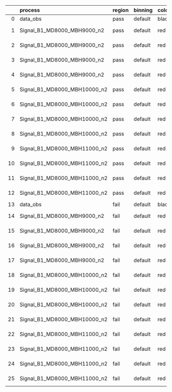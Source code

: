 |    | process                      | region   | binning   | color   | process_type   |   scale | variation   | source_filename                                                       | source_histname    | alias                        | title     |   combine_idx |     lnN |   shapes | syst_type   | direction   | variation_alias   |
|---:|:-----------------------------|:---------|:----------|:--------|:---------------|--------:|:------------|:----------------------------------------------------------------------|:-------------------|:-----------------------------|:----------|--------------:|--------:|---------:|:------------|:------------|:------------------|
|  0 | data_obs                     | pass     | default   | black   | DATA           |       1 | nominal     | ./histograms_for_2DAlphabet_v15//BH_Data.root                         | hpass              | Data                         | Data      |           nan | nan     |      nan | nan         | nan         | nan               |
|  1 | Signal_B1_MD8000_MBH9000_n2  | pass     | default   | red     | SIGNAL         |       1 | lumi        | ./histograms_for_2DAlphabet_v15//BH_Signal_B1_MD8000_MBH9000_n2.root  | hpass              | Signal_B1_MD8000_MBH9000_n2  | BH signal |           nan |   1.016 |      nan | lnN         | nan         | nan               |
|  2 | Signal_B1_MD8000_MBH9000_n2  | pass     | default   | red     | SIGNAL         |       1 | SVM         | ./histograms_for_2DAlphabet_v15//BH_Signal_B1_MD8000_MBH9000_n2.root  | hpass_SVMsyst_up   | Signal_B1_MD8000_MBH9000_n2  | BH signal |           nan | nan     |        1 | shapes      | Up          | SVMsyst           |
|  3 | Signal_B1_MD8000_MBH9000_n2  | pass     | default   | red     | SIGNAL         |       1 | SVM         | ./histograms_for_2DAlphabet_v15//BH_Signal_B1_MD8000_MBH9000_n2.root  | hpass_SVMsyst_down | Signal_B1_MD8000_MBH9000_n2  | BH signal |           nan | nan     |        1 | shapes      | Down        | SVMsyst           |
|  4 | Signal_B1_MD8000_MBH9000_n2  | pass     | default   | red     | SIGNAL         |       1 | nominal     | ./histograms_for_2DAlphabet_v15//BH_Signal_B1_MD8000_MBH9000_n2.root  | hpass              | Signal_B1_MD8000_MBH9000_n2  | BH signal |           nan | nan     |      nan | nan         | nan         | nan               |
|  5 | Signal_B1_MD8000_MBH10000_n2 | pass     | default   | red     | SIGNAL         |       1 | lumi        | ./histograms_for_2DAlphabet_v15//BH_Signal_B1_MD8000_MBH10000_n2.root | hpass              | Signal_B1_MD8000_MBH10000_n2 | BH signal |           nan |   1.016 |      nan | lnN         | nan         | nan               |
|  6 | Signal_B1_MD8000_MBH10000_n2 | pass     | default   | red     | SIGNAL         |       1 | SVM         | ./histograms_for_2DAlphabet_v15//BH_Signal_B1_MD8000_MBH10000_n2.root | hpass_SVMsyst_up   | Signal_B1_MD8000_MBH10000_n2 | BH signal |           nan | nan     |        1 | shapes      | Up          | SVMsyst           |
|  7 | Signal_B1_MD8000_MBH10000_n2 | pass     | default   | red     | SIGNAL         |       1 | SVM         | ./histograms_for_2DAlphabet_v15//BH_Signal_B1_MD8000_MBH10000_n2.root | hpass_SVMsyst_down | Signal_B1_MD8000_MBH10000_n2 | BH signal |           nan | nan     |        1 | shapes      | Down        | SVMsyst           |
|  8 | Signal_B1_MD8000_MBH10000_n2 | pass     | default   | red     | SIGNAL         |       1 | nominal     | ./histograms_for_2DAlphabet_v15//BH_Signal_B1_MD8000_MBH10000_n2.root | hpass              | Signal_B1_MD8000_MBH10000_n2 | BH signal |           nan | nan     |      nan | nan         | nan         | nan               |
|  9 | Signal_B1_MD8000_MBH11000_n2 | pass     | default   | red     | SIGNAL         |       1 | lumi        | ./histograms_for_2DAlphabet_v15//BH_Signal_B1_MD8000_MBH11000_n2.root | hpass              | Signal_B1_MD8000_MBH11000_n2 | BH signal |           nan |   1.016 |      nan | lnN         | nan         | nan               |
| 10 | Signal_B1_MD8000_MBH11000_n2 | pass     | default   | red     | SIGNAL         |       1 | SVM         | ./histograms_for_2DAlphabet_v15//BH_Signal_B1_MD8000_MBH11000_n2.root | hpass_SVMsyst_up   | Signal_B1_MD8000_MBH11000_n2 | BH signal |           nan | nan     |        1 | shapes      | Up          | SVMsyst           |
| 11 | Signal_B1_MD8000_MBH11000_n2 | pass     | default   | red     | SIGNAL         |       1 | SVM         | ./histograms_for_2DAlphabet_v15//BH_Signal_B1_MD8000_MBH11000_n2.root | hpass_SVMsyst_down | Signal_B1_MD8000_MBH11000_n2 | BH signal |           nan | nan     |        1 | shapes      | Down        | SVMsyst           |
| 12 | Signal_B1_MD8000_MBH11000_n2 | pass     | default   | red     | SIGNAL         |       1 | nominal     | ./histograms_for_2DAlphabet_v15//BH_Signal_B1_MD8000_MBH11000_n2.root | hpass              | Signal_B1_MD8000_MBH11000_n2 | BH signal |           nan | nan     |      nan | nan         | nan         | nan               |
| 13 | data_obs                     | fail     | default   | black   | DATA           |       1 | nominal     | ./histograms_for_2DAlphabet_v15//BH_Data.root                         | hfail              | Data                         | Data      |           nan | nan     |      nan | nan         | nan         | nan               |
| 14 | Signal_B1_MD8000_MBH9000_n2  | fail     | default   | red     | SIGNAL         |       1 | lumi        | ./histograms_for_2DAlphabet_v15//BH_Signal_B1_MD8000_MBH9000_n2.root  | hfail              | Signal_B1_MD8000_MBH9000_n2  | BH signal |           nan |   1.016 |      nan | lnN         | nan         | nan               |
| 15 | Signal_B1_MD8000_MBH9000_n2  | fail     | default   | red     | SIGNAL         |       1 | SVM         | ./histograms_for_2DAlphabet_v15//BH_Signal_B1_MD8000_MBH9000_n2.root  | hfail_SVMsyst_up   | Signal_B1_MD8000_MBH9000_n2  | BH signal |           nan | nan     |        1 | shapes      | Up          | SVMsyst           |
| 16 | Signal_B1_MD8000_MBH9000_n2  | fail     | default   | red     | SIGNAL         |       1 | SVM         | ./histograms_for_2DAlphabet_v15//BH_Signal_B1_MD8000_MBH9000_n2.root  | hfail_SVMsyst_down | Signal_B1_MD8000_MBH9000_n2  | BH signal |           nan | nan     |        1 | shapes      | Down        | SVMsyst           |
| 17 | Signal_B1_MD8000_MBH9000_n2  | fail     | default   | red     | SIGNAL         |       1 | nominal     | ./histograms_for_2DAlphabet_v15//BH_Signal_B1_MD8000_MBH9000_n2.root  | hfail              | Signal_B1_MD8000_MBH9000_n2  | BH signal |           nan | nan     |      nan | nan         | nan         | nan               |
| 18 | Signal_B1_MD8000_MBH10000_n2 | fail     | default   | red     | SIGNAL         |       1 | lumi        | ./histograms_for_2DAlphabet_v15//BH_Signal_B1_MD8000_MBH10000_n2.root | hfail              | Signal_B1_MD8000_MBH10000_n2 | BH signal |           nan |   1.016 |      nan | lnN         | nan         | nan               |
| 19 | Signal_B1_MD8000_MBH10000_n2 | fail     | default   | red     | SIGNAL         |       1 | SVM         | ./histograms_for_2DAlphabet_v15//BH_Signal_B1_MD8000_MBH10000_n2.root | hfail_SVMsyst_up   | Signal_B1_MD8000_MBH10000_n2 | BH signal |           nan | nan     |        1 | shapes      | Up          | SVMsyst           |
| 20 | Signal_B1_MD8000_MBH10000_n2 | fail     | default   | red     | SIGNAL         |       1 | SVM         | ./histograms_for_2DAlphabet_v15//BH_Signal_B1_MD8000_MBH10000_n2.root | hfail_SVMsyst_down | Signal_B1_MD8000_MBH10000_n2 | BH signal |           nan | nan     |        1 | shapes      | Down        | SVMsyst           |
| 21 | Signal_B1_MD8000_MBH10000_n2 | fail     | default   | red     | SIGNAL         |       1 | nominal     | ./histograms_for_2DAlphabet_v15//BH_Signal_B1_MD8000_MBH10000_n2.root | hfail              | Signal_B1_MD8000_MBH10000_n2 | BH signal |           nan | nan     |      nan | nan         | nan         | nan               |
| 22 | Signal_B1_MD8000_MBH11000_n2 | fail     | default   | red     | SIGNAL         |       1 | lumi        | ./histograms_for_2DAlphabet_v15//BH_Signal_B1_MD8000_MBH11000_n2.root | hfail              | Signal_B1_MD8000_MBH11000_n2 | BH signal |           nan |   1.016 |      nan | lnN         | nan         | nan               |
| 23 | Signal_B1_MD8000_MBH11000_n2 | fail     | default   | red     | SIGNAL         |       1 | SVM         | ./histograms_for_2DAlphabet_v15//BH_Signal_B1_MD8000_MBH11000_n2.root | hfail_SVMsyst_up   | Signal_B1_MD8000_MBH11000_n2 | BH signal |           nan | nan     |        1 | shapes      | Up          | SVMsyst           |
| 24 | Signal_B1_MD8000_MBH11000_n2 | fail     | default   | red     | SIGNAL         |       1 | SVM         | ./histograms_for_2DAlphabet_v15//BH_Signal_B1_MD8000_MBH11000_n2.root | hfail_SVMsyst_down | Signal_B1_MD8000_MBH11000_n2 | BH signal |           nan | nan     |        1 | shapes      | Down        | SVMsyst           |
| 25 | Signal_B1_MD8000_MBH11000_n2 | fail     | default   | red     | SIGNAL         |       1 | nominal     | ./histograms_for_2DAlphabet_v15//BH_Signal_B1_MD8000_MBH11000_n2.root | hfail              | Signal_B1_MD8000_MBH11000_n2 | BH signal |           nan | nan     |      nan | nan         | nan         | nan               |
